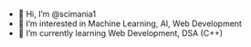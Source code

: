 - 👋 Hi, I’m @scimania1
- 👀 I’m interested in Machine Learning, AI, Web Development
- 🌱 I’m currently learning Web Development, DSA (C++)

<!---
scimania1/scimania1 is a ✨ special ✨ repository because its `README.md` (this file) appears on your GitHub profile.
You can click the Preview link to take a look at your changes.
--->
